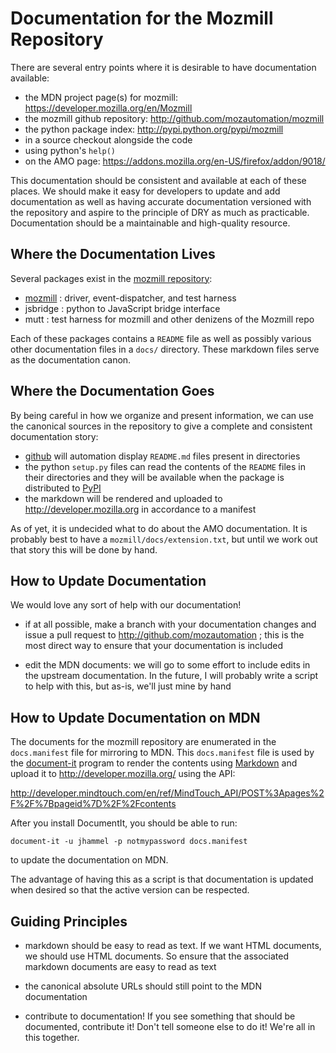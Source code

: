 # Documentation for the Mozmill Repository

There are several entry points where it is desirable to have documentation available:

- the MDN project page(s) for mozmill: https://developer.mozilla.org/en/Mozmill
- the mozmill github repository: http://github.com/mozautomation/mozmill
- the python package index: http://pypi.python.org/pypi/mozmill
- in a source checkout alongside the code
- using python's `help()`
- on the AMO page: https://addons.mozilla.org/en-US/firefox/addon/9018/

This documentation should be consistent and available at
each of these places.  We should make it easy for developers to update
and add documentation as well as having accurate documentation
versioned with the repository and aspire to the principle of DRY as
much as practicable.  Documentation should be a maintainable
and high-quality resource.


## Where the Documentation Lives

Several packages exist in the [mozmill repository](http://github.com/mozautomation/mozmill):

- [mozmill](https://developer.mozilla.org/en/Mozmill) : driver,
  event-dispatcher, and test harness
- jsbridge : python to JavaScript bridge interface
- mutt : test harness for mozmill and other denizens of the Mozmill
  repo

Each of these packages contains a `README` file as well as 
possibly various other documentation files in a `docs/`
directory. These markdown files serve as the documentation canon. 


## Where the Documentation Goes

By being careful in how we organize and present information, we can
use the canonical sources in the repository to give a complete and
consistent documentation story:

- [github](https://github.com) will automation display `README.md` 
  files present in directories
- the python `setup.py` files can read the contents of the `README`
  files in their directories and they will be available when the
  package is distributed to [PyPI](http://pypi.python.org/pypi/)
- the markdown will be rendered and uploaded to
  http://developer.mozilla.org in accordance to a manifest

As of yet, it is undecided what to do about the AMO documentation.  It
is probably best to have a `mozmill/docs/extension.txt`, but until we
work out that story this will be done by hand.


## How to Update Documentation

We would love any sort of help with our documentation!  

- if at all possible, make a branch with your documentation changes
  and issue a pull request to http://github.com/mozautomation ; this
  is the most direct way to ensure that your documentation is included 

- edit the MDN documents: we will go to some effort to include edits
  in the upstream documentation.  In the future, I will probably write
  a script to help with this, but as-is, we'll just mine by hand


## How to Update Documentation on MDN

The documents for the mozmill repository are enumerated in the
`docs.manifest` file for mirroring to MDN. This `docs.manifest` file
is used by the [document-it](http://k0s.org/mozilla/hg/DocumentIt)
program to render the contents using
[Markdown](http://daringfireball.net/projects/markdown/) and upload it
to http://developer.mozilla.org/ using the API:

http://developer.mindtouch.com/en/ref/MindTouch_API/POST%3Apages%2F%2F%7Bpageid%7D%2F%2Fcontents

After you install DocumentIt, you should be able to run:

    document-it -u jhammel -p notmypassword docs.manifest 

to update the documentation on MDN.

The advantage of having this as a script is that documentation is
updated when desired so that the active version can be respected.


## Guiding Principles

- markdown should be easy to read as text.  If we want HTML documents,
  we should use HTML documents.  So ensure that the associated
  markdown documents are easy to read as text

- the canonical absolute URLs should still point to the MDN
  documentation

- contribute to documentation!  If you see something that should be
  documented, contribute it!  Don't tell someone else to do it!  We're
  all in this together.
